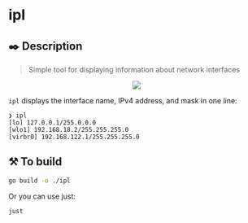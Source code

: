 # ipl

## ✒️ Description

> Simple tool for displaying information about network interfaces

<p align="center">
  <a href="https://go-skill-icons.vercel.app/">
    <img src="https://go-skill-icons.vercel.app/api/icons?i=linux,windows,apple" />
  </a>
</p>

`ipl` displays the interface name, IPv4 address, and mask in one line:

```
❯ ipl 
[lo] 127.0.0.1/255.0.0.0
[wlo1] 192.168.18.2/255.255.255.0
[virbr0] 192.168.122.1/255.255.255.0
```

## ⚒️ To build

```sh
go build -o ./ipl
```

Or you can use just:

```sh
just
```
